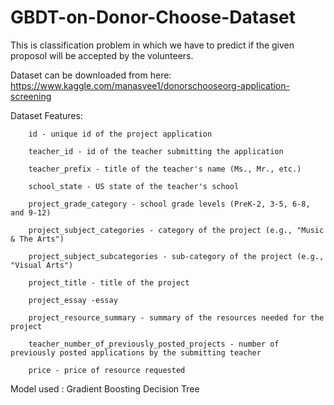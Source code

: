 # GBDT-on-Donor-Choose-Dataset

This is classification problem in which we have to predict if the given proposol will be accepted by the volunteers.

Dataset can be downloaded from here: https://www.kaggle.com/manasvee1/donorschooseorg-application-screening

Dataset Features:

        id - unique id of the project application
        
        teacher_id - id of the teacher submitting the application
        
        teacher_prefix - title of the teacher's name (Ms., Mr., etc.)
        
        school_state - US state of the teacher's school
        
        project_grade_category - school grade levels (PreK-2, 3-5, 6-8, and 9-12)
        
        project_subject_categories - category of the project (e.g., "Music & The Arts")
        
        project_subject_subcategories - sub-category of the project (e.g., "Visual Arts")
        
        project_title - title of the project
        
        project_essay -essay
        
        project_resource_summary - summary of the resources needed for the project
        
        teacher_number_of_previously_posted_projects - number of previously posted applications by the submitting teacher
        
        price - price of resource requested
       
Model used :  Gradient Boosting Decision Tree

